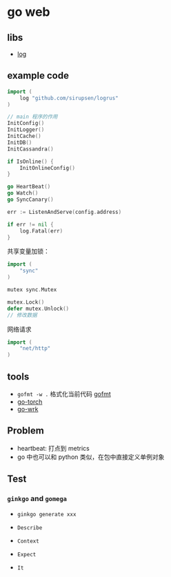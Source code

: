 # go web

## libs

+ [log](https://github.com/sirupsen/logrus)

## example code

```go
import (
    log "github.com/sirupsen/logrus"
)

// main 程序的作用
InitConfig()
InitLogger()
InitCache()
InitDB()
InitCassandra()

if IsOnline() {
    InitOnlineConfig()
}

go HeartBeat()
go Watch()
go SyncCanary()

err := ListenAndServe(config.address)

if err != nil {
    log.Fatal(err)
}
```

共享变量加锁：

```go
import (
    "sync"
)

mutex sync.Mutex

mutex.Lock()
defer mutex.Unlock()
// 修改数据
```

网络请求

```go
import (
    "net/http"
)
```

## tools

+ `gofmt -w .` 格式化当前代码 [gofmt](https://golang.org/cmd/gofmt/)
+ [go-torch](http://lihaoquan.me/2017/1/1/Profiling-and-Optimizing-Go-using-go-torch.html)
+ [go-wrk](https://github.com/adjust/go-wrk)

## Problem

+ heartbeat: 打点到 metrics
+ go 中也可以和 python 类似，在包中直接定义单例对象

## Test

### `ginkgo` and `gomega`

+ `ginkgo generate xxx`

+ `Describe`
+ `Context`
+ `Expect`
+ `It`

